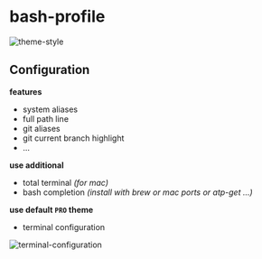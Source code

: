 # bash-profile

![theme-style](https://cloud.githubusercontent.com/assets/28564/7899129/e2290668-071f-11e5-8037-a7c9b9173433.png)

## Configuration

**features**

- system aliases 
- full path line
- git aliases
- git current branch highlight
- ...

**use additional**

- total terminal *(for mac)*
- bash completion *(install with brew or mac ports or atp-get ...)*

**use default `PRO` theme**

- terminal configuration

![terminal-configuration](https://cloud.githubusercontent.com/assets/28564/7899126/e02f509c-071f-11e5-99d7-c63f9f1da5b7.png)


